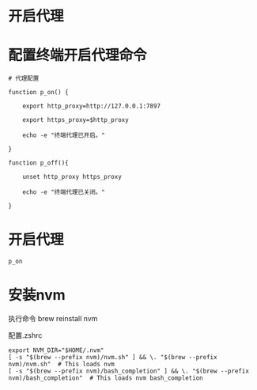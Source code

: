 # 开启代理
# 配置终端开启代理命令
```
# 代理配置

function p_on() {

    export http_proxy=http://127.0.0.1:7897

    export https_proxy=$http_proxy

    echo -e "终端代理已开启。"

}

function p_off(){

    unset http_proxy https_proxy

    echo -e "终端代理已关闭。"

}

```
# 开启代理

```
p_on
```

# 安装nvm

执行命令 brew reinstall nvm

配置.zshrc
```
export NVM_DIR="$HOME/.nvm"
[ -s "$(brew --prefix nvm)/nvm.sh" ] && \. "$(brew --prefix nvm)/nvm.sh"  # This loads nvm
[ -s "$(brew --prefix nvm)/bash_completion" ] && \. "$(brew --prefix nvm)/bash_completion"  # This loads nvm bash_completion
```


